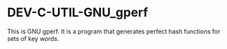 DEV-C-UTIL-GNU_gperf
====================

This is GNU gperf. It is a program that generates perfect hash functions for sets of key words. 
